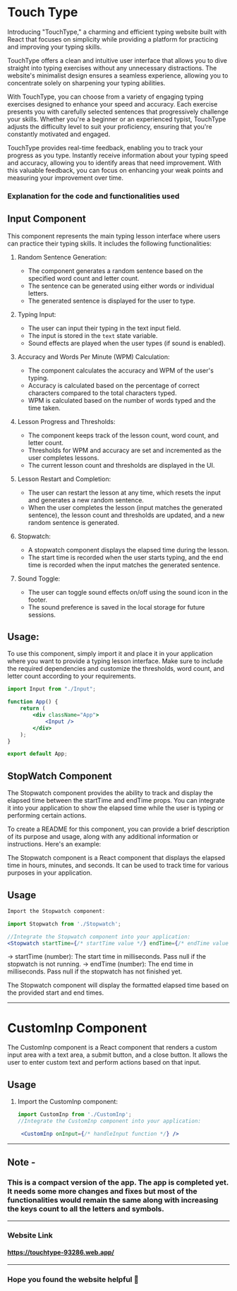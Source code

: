# Touch Type

Introducing "TouchType," a charming and efficient typing website built with React that focuses on simplicity while providing a platform for practicing and improving your typing skills.

TouchType offers a clean and intuitive user interface that allows you to dive straight into typing exercises without any unnecessary distractions. The website's minimalist design ensures a seamless experience, allowing you to concentrate solely on sharpening your typing abilities.

With TouchType, you can choose from a variety of engaging typing exercises designed to enhance your speed and accuracy. Each exercise presents you with carefully selected sentences that progressively challenge your skills. Whether you're a beginner or an experienced typist, TouchType adjusts the difficulty level to suit your proficiency, ensuring that you're constantly motivated and engaged.

TouchType provides real-time feedback, enabling you to track your progress as you type. Instantly receive information about your typing speed and accuracy, allowing you to identify areas that need improvement. With this valuable feedback, you can focus on enhancing your weak points and measuring your improvement over time.

### Explanation for the code and functionalities used
## Input Component

This component represents the main typing lesson interface where users can practice their typing skills. It includes the following functionalities:

1. Random Sentence Generation:

   - The component generates a random sentence based on the specified word count and letter count.
   - The sentence can be generated using either words or individual letters.
   - The generated sentence is displayed for the user to type.

2. Typing Input:

   - The user can input their typing in the text input field.
   - The input is stored in the `text` state variable.
   - Sound effects are played when the user types (if sound is enabled).

3. Accuracy and Words Per Minute (WPM) Calculation:

   - The component calculates the accuracy and WPM of the user's typing.
   - Accuracy is calculated based on the percentage of correct characters compared to the total characters typed.
   - WPM is calculated based on the number of words typed and the time taken.

4. Lesson Progress and Thresholds:

   - The component keeps track of the lesson count, word count, and letter count.
   - Thresholds for WPM and accuracy are set and incremented as the user completes lessons.
   - The current lesson count and thresholds are displayed in the UI.

5. Lesson Restart and Completion:

   - The user can restart the lesson at any time, which resets the input and generates a new random sentence.
   - When the user completes the lesson (input matches the generated sentence), the lesson count and thresholds are updated, and a new random sentence is generated.

6. Stopwatch:

   - A stopwatch component displays the elapsed time during the lesson.
   - The start time is recorded when the user starts typing, and the end time is recorded when the input matches the generated sentence.

7. Sound Toggle:
   - The user can toggle sound effects on/off using the sound icon in the footer.
   - The sound preference is saved in the local storage for future sessions.

## Usage:

To use this component, simply import it and place it in your application where you want to provide a typing lesson interface. Make sure to include the required dependencies and customize the thresholds, word count, and letter count according to your requirements.

```jsx
import Input from "./Input";

function App() {
	return (
		<div className="App">
			<Input />
		</div>
	);
}

export default App;
```

## StopWatch Component

The Stopwatch component provides the ability to track and display the elapsed time between the startTime and endTime props. You can integrate it into your application to show the elapsed time while the user is typing or performing certain actions.

To create a README for this component, you can provide a brief description of its purpose and usage, along with any additional information or instructions. Here's an example:

The Stopwatch component is a React component that displays the elapsed time in hours, minutes, and seconds. It can be used to track time for various purposes in your application.

## Usage

```jsx
Import the Stopwatch component:

import Stopwatch from './Stopwatch';

//Integrate the Stopwatch component into your application:
<Stopwatch startTime={/* startTime value */} endTime={/* endTime value */} />

```

-> startTime (number): The start time in milliseconds. Pass null if the stopwatch is not running.
-> endTime (number): The end time in milliseconds. Pass null if the stopwatch has not finished yet.

The Stopwatch component will display the formatted elapsed time based on the provided start and end times.

---

# CustomInp Component

The CustomInp component is a React component that renders a custom input area with a text area, a submit button, and a close button. It allows the user to enter custom text and perform actions based on that input.

## Usage

1. Import the CustomInp component:

   ```jsx
   import CustomInp from './CustomInp';
   //Integrate the CustomInp component into your application:

    <CustomInp onInput={/* handleInput function */} />
   ```

---

## Note - 
### This is a compact version of the app. The app is completed yet. It needs some more changes and fixes but most of the functionalities would remain the same along with increasing the keys count to all the letters and symbols.

---

### Website Link 
#### https://touchtype-93286.web.app/

---

### Hope you found the website helpful 🤞